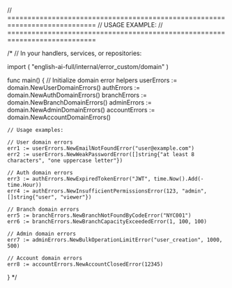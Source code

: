 
// ============================================================================
// USAGE EXAMPLE:
// ============================================================================

/*
// In your handlers, services, or repositories:

import (
    "english-ai-full/internal/error_custom/domain"
)

func main() {
    // Initialize domain error helpers
    userErrors := domain.NewUserDomainErrors()
    authErrors := domain.NewAuthDomainErrors()
    branchErrors := domain.NewBranchDomainErrors()
    adminErrors := domain.NewAdminDomainErrors()
    accountErrors := domain.NewAccountDomainErrors()

    // Usage examples:
    
    // User domain errors
    err1 := userErrors.NewEmailNotFoundError("user@example.com")
    err2 := userErrors.NewWeakPasswordError([]string{"at least 8 characters", "one uppercase letter"})
    
    // Auth domain errors
    err3 := authErrors.NewExpiredTokenError("JWT", time.Now().Add(-time.Hour))
    err4 := authErrors.NewInsufficientPermissionsError(123, "admin", []string{"user", "viewer"})
    
    // Branch domain errors
    err5 := branchErrors.NewBranchNotFoundByCodeError("NYC001")
    err6 := branchErrors.NewBranchCapacityExceededError(1, 100, 100)
    
    // Admin domain errors
    err7 := adminErrors.NewBulkOperationLimitError("user_creation", 1000, 500)
    
    // Account domain errors
    err8 := accountErrors.NewAccountClosedError(12345)
}
*/